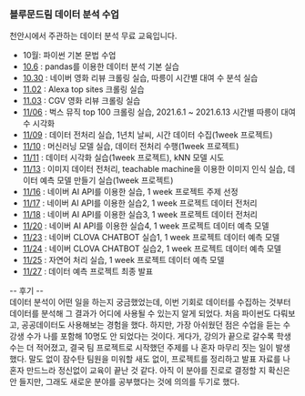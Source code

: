 ### 블루문드림 데이터 분석 수업  

천안시에서 주관하는 데이터 분석 무료 교육입니다.  
 
- 10월: 파이썬 기본 문법 수업
- [10.6](https://github.com/jini11/Data_Analysis/tree/main/10.6) : pandas를 이용한 데이터 분석 기본 실습  
- [10.30](https://github.com/jini11/Data_Analysis/tree/main/10.30) : 네이버 영화 리뷰 크롤링 실습, 따릉이 시간별 대여 수 분석 실습
- [11.02](https://github.com/jini11/Data_Analysis/tree/main/11.02) : Alexa top sites 크롤링 실습
- [11.03](https://github.com/jini11/Data_Analysis/tree/main/11.03) : CGV 영화 리뷰 크롤링 실습
- [11/06](https://github.com/jini11/Data_Analysis/tree/main/11.06) : 벅스 뮤직 top 100 크롤링 실습, 2021.6.1 ~ 2021.6.13 시간별 따릉이 대여수 시각화  
- [11/09](https://github.com/jini11/Data_Analysis/tree/main/11.09) : 데이터 전처리 실습, 1년치 날씨, 시간 데이터 수집(1week 프로젝트) 
- [11/10](https://github.com/jini11/Data_Analysis/tree/main/11.10) : 머신러닝 모델 실습, 데이터 전처리 수행(1week 프로젝트)
- [11/11](https://github.com/jini11/Data_Analysis/tree/main/11.11) : 데이터 시각화 실습(1week 프로젝트), kNN 모델 시도
- [11/13](https://github.com/jini11/Data_Analysis/tree/main/11.11) : 이미지 데이터 전처리, teachable machine을 이용한 이미지 인식 실습, 데이터 예측 모델 만들기 실습(1week 프로젝트)  
- [11/16](https://github.com/jini11/Data_Analysis/tree/main/11.16) : 네이버 AI API를 이용한 실습, 1 week 프로젝트 주제 선정
- [11/17](https://github.com/jini11/Data_Analysis/tree/main/11.17) : 네이버 AI API를 이용한 실습2, 1 week 프로젝트 데이터 전처리
- [11/18](https://github.com/jini11/Data_Analysis/tree/main/11.18) : 네이버 AI API를 이용한 실습3, 1 week 프로젝트 데이터 전처리  
- [11/20](https://github.com/jini11/Data_Analysis/tree/main/11.20) : 네이버 AI API를 이용한 실습4, 1 week 프로젝트 데이터 예측 모델 
- [11/23](https://github.com/jini11/Data_Analysis/tree/main/11.23) : 네이버 CLOVA CHATBOT 실습1, 1 week 프로젝트 데이터 예측 모델 
- [11/24](https://github.com/jini11/Data_Analysis/tree/main/11.24) : 네이버 CLOVA CHATBOT 실습2, 1 week 프로젝트 데이터 예측 모델
- [11/25](https://github.com/jini11/Data_Analysis/tree/main/11.25) : 자연어 처리 실습, 1 week 프로젝트 데이터 예측 모델 
- [11/27](https://github.com/jini11/Data_Analysis/tree/main/11.27) : 데이터 예측 프로젝트 최종 발표  


-- 후기 --  
데이터 분석이 어떤 일을 하는지 궁금했었는데, 이번 기회로 데이터를 수집하는 것부터 데이터를 분석해 그 결과가 어디에 사용될 수 있는지 알게 되었다. 처음 파이썬도 다뤄보고, 공공데이터도 사용해보는 경험을 했다. 하지만, 가장 아쉬웠던 점은 수업을 듣는 수강생 수가 나를 포함해 10명도 안 되었다는 것이다. 게다가, 강의가 끝으로 갈수록 학생 수는 더 적어졌고, 결국 팀 프로젝트로 시작했던 주제를 나 혼자 마무리 짓는 일이 발생했다. 말도 없이 잠수탄 팀원을 미워할 새도 없이, 프로젝트를 정리하고 발표 자료를 나혼자 만드느라 정신없이 교육이 끝난 것 같다. 아직 이 분야를 진로로 결정할 지 확신은 안 들지만, 그래도 새로운 분야를 공부했다는 것에 의의를 두기로 했다.


 
